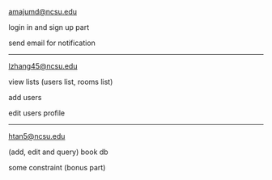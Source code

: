 amajumd@ncsu.edu

login in and sign up part

send email for notification


---

lzhang45@ncsu.edu

view lists (users list, rooms list)

add users

edit users profile

---

htan5@ncsu.edu

(add, edit and query) book db

some constraint (bonus part)
